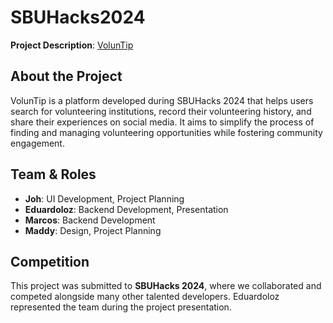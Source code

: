 # SBUHacks2024

**Project Description**: [VolunTip](https://devpost.com/software/voluntip)

## About the Project
VolunTip is a platform developed during SBUHacks 2024 that helps users search for volunteering institutions, record their volunteering history, and share their experiences on social media. It aims to simplify the process of finding and managing volunteering opportunities while fostering community engagement.

## Team & Roles
- **Joh**: UI Development, Project Planning
- **Eduardoloz**: Backend Development, Presentation
- **Marcos**: Backend Development
- **Maddy**: Design, Project Planning

## Competition
This project was submitted to **SBUHacks 2024**, where we collaborated and competed alongside many other talented developers. Eduardoloz represented the team during the project presentation.

